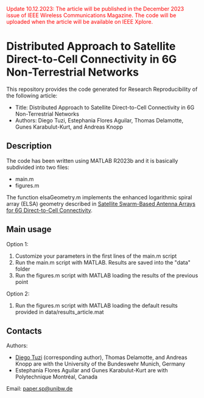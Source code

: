 <font color="red">Update 10.12.2023: The article will be published in the December 2023 issue of IEEE Wireless Communications Magazine. The code will be uploaded when the article will be available on IEEE Xplore.</font>

# Distributed Approach to Satellite Direct-to-Cell Connectivity in 6G Non-Terrestrial Networks
This repository provides the code generated for Research Reproducibility of the following article:
- Title: Distributed Approach to Satellite Direct-to-Cell Connectivity in 6G Non-Terrestrial Networks
- Authors: Diego Tuzi, Estephania Flores Aguilar, Thomas Delamotte, Gunes Karabulut-Kurt, and Andreas Knopp

## Description
The code has been written using MATLAB R2023b and it is basically subdivided into two files:
- main.m
- figures.m

The function elsaGeometry.m implements the enhanced logarithmic spiral array (ELSA) geometry described in [Satellite Swarm-Based Antenna Arrays for 6G Direct-to-Cell Connectivity](https://ieeexplore.ieee.org/document/10068542).

## Main usage
Option 1:
1. Customize your parameters in the first lines of the main.m script
2. Run the main.m script with MATLAB. Results are saved into the "data" folder
3. Run the figures.m script with MATLAB loading the results of the previous point

Option 2:
1. Run the figures.m script with MATLAB loading the default results provided in data/results_article.mat

## Contacts
Authors: 
- [Diego Tuzi](https://www.linkedin.com/in/diegotuzi/) (corresponding author), Thomas Delamotte, and Andreas Knopp are with the University of the Bundeswehr Munich, Germany
- Estephania Flores Aguilar and Gunes Karabulut-Kurt are with Polytechnique Montréal, Canada

Email: <paper.sp@unibw.de>
